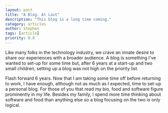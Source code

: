 ```yaml
---
layout: post
title: "A Blog. At Last"
description: "This blog is a long time coming."
category: articles
author: Stephen
tags: [article]
priority: 0.8
---
```


Like many folks in the technology industry, we crave an innate desire to share our
experiences with a broader audience. A blog is something I've wanted to set-up for some time but, after 6 years at a
start-up and two small children, setting up a blog was not high on the priority list.

Flash forward 6 years. Now that I am taking some time off before returning to work, I have enough, although not as
much as I expected, time to set-up a personal blog. For those of you that read my bio, food and software figure
prominently in my life. Besides my family, I spend more time thinking about software and food than anything
else so a blog focusing on the two is only logical.

